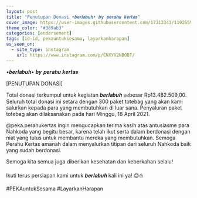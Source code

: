 ```yaml
---
layout: post
title: "Penutupan Donasi •𝒃𝒆𝒓𝒍𝒂𝒃𝒖𝒉• 𝒃𝒚 𝒑𝒆𝒓𝒂𝒉𝒖 𝒌𝒆𝒓𝒕𝒂𝒔"
cover_image: https://user-images.githubusercontent.com/17312341/119265963-0f2dea80-bc13-11eb-9cf2-cfccafc29232.png
theme_color: "#389ab3"
categories: [endorsement]
tags: [id-id, pekauntuksesama, layarkanharapan]
as_seen_on:
  - site_type: instagram
    url: https://www.instagram.com/p/CNXYV2NBOBT/
---
```


•𝒃𝒆𝒓𝒍𝒂𝒃𝒖𝒉•
𝒃𝒚 𝒑𝒆𝒓𝒂𝒉𝒖 𝒌𝒆𝒓𝒕𝒂𝒔

[PENUTUPAN DONASI]

Total donasi terkumpul untuk kegiatan 𝒃𝒆𝒓𝒍𝒂𝒃𝒖𝒉 sebesar Rp13.482.509,00. Seluruh total donasi ini setara dengan 300 paket totebag yang akan kami salurkan kepada para yang membutuhkan di luar sana. Penyaluran paket totebag akan dilaksanakan pada hari Minggu, 18 April 2021.

@peka.perahukertas ingin mengucapkan terima kasih atas antusiasme para Nahkoda yang begitu besar, karena telah ikut serta dalam berdonasi dengan niat yang tulus untuk membantu mereka yang membutuhkan. Semoga Perahu Kertas amanah dalam menyalurkan titipan dari seluruh Nahkoda baik yang sudah berdonasi.

Semoga kita semua juga diberikan kesehatan dan keberkahan selalu!

Ikuti terus persiapan kami untuk 𝒃𝒆𝒓𝒍𝒂𝒃𝒖𝒉 kali ini ya! 😊⛵️

#PEKAuntukSesama #LayarkanHarapan